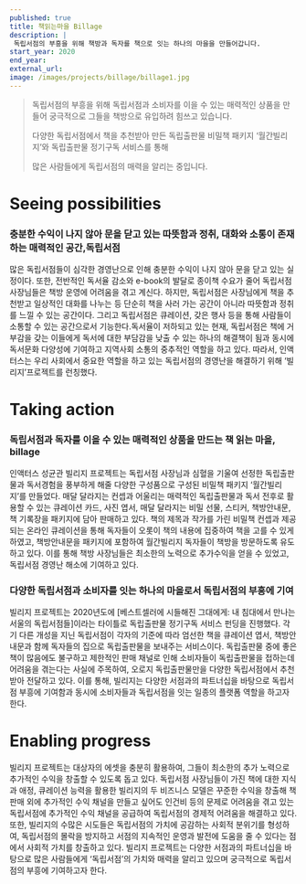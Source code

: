 ```yaml
---
published: true
title: 책읽는마을 Billage
description: |
 독립서점의 부흥을 위해 책방과 독자를 책으로 잇는 하나의 마을을 만들어갑니다.
start_year: 2020
end_year: 
external_url:
image: /images/projects/billage/billage1.jpg
---
```


>독립서점의 부흥을 위해 독립서점과 소비자를 이을 수 있는 매력적인 상품을 만들어 궁극적으로 그들을 책방으로 유입하려 힘쓰고 있습니다. 
>
>다양한 독립서점에서 책을 추천받아 만든 독립출판물 비밀책 패키지 ‘월간빌리지’와 독립출판물 정기구독 서비스를 통해
>
>많은 사람들에게 독립서점의 매력을 알리는 중입니다.


# Seeing possibilities

### 충분한 수익이 나지 않아 문을 닫고 있는 따뜻함과 정취, 대화와 소통이 존재하는 매력적인 공간,독립서점

많은 독립서점들이 심각한 경영난으로 인해 충분한 수익이 나지 않아 문을 닫고 있는 실정이다. 또한, 전반적인 독서율 감소와 e-book의 발달로 종이책 수요가 줄어 독립서점 사장님들은 책방 운영에 어려움을 겪고 계신다. 하지만, 독립서점은 사장님에게 책을 추천받고 일상적인 대화를 나누는 등 단순히 책을 사러 가는 공간이 아니라 따뜻함과 정취를 느낄 수 있는 공간이다. 그리고 독립서점은 큐레이션, 갖은 행사 등을 통해 사람들이 소통할 수 있는 공간으로서 기능한다.독서율이 저하되고 있는 현재, 독립서점은 책에 거부감을 갖는 이들에게 독서에 대한 부담감을 낮출 수 있는 하나의 해결책이 됨과 동시에 독서문화 다양성에 기여하고 지역사회 소통의 중추적인 역할을 하고 있다. 따라서, 인액터스는 우리 사회에서 중요한 역할을 하고 있는 독립서점의 경영난을 해결하기 위해 ‘빌리지’프로젝트를 런칭했다. 

# Taking action

### 독립서점과 독자를 이을 수 있는 매력적인 상품을 만드는 책 읽는 마을, billage

인액터스 성균관 빌리지 프로젝트는 독립서점 사장님과 심혈을 기울여 선정한 독립출판물과 독서경험을 풍부하게 해줄 다양한 구성품으로 구성된 비밀책 패키지 ‘월간빌리지’를 만들었다. 매달 달라지는 컨셉과 어울리는 매력적인 독립출판물과 독서 전후로 활용할 수 있는 큐레이션 카드, 사진 엽서, 매달 달라지는 비밀 선물, 스티커, 책방안내문, 책 기록장을 패키지에 담아 판매하고 있다. 책의 제목과 작가를 가린 비밀책 컨셉과 제공되는 온라인 큐레이션을 통해 독자들이 오롯이 책의 내용에 집중하여 책을 고를 수 있게 하였고, 책방안내문을 패키지에 포함하여 월간빌리지 독자들이 책방을 방문하도록 유도하고 있다. 이를 통해 책방 사장님들은 최소한의 노력으로 추가수익을 얻을 수 있었고, 독립서점 경영난 해소에 기여하고 있다. 

### 다양한 독립서점과 소비자를 잇는 하나의 마을로서 독립서점의 부흥에 기여

빌리지 프로젝트는 2020년도에 [베스트셀러에 시들해진 그대에게: 내 침대에서 만나는 서울의 독립서점들]이라는 타이틀로 독립출판물 정기구독 서비스 펀딩을 진행했다. 각기 다른 개성을 지닌 독립서점이 각자의 기준에 따라 엄선한 책을 큐레이션 엽서, 책방안내문과 함께 독자들의 집으로 독립출판물을 보내주는 서비스이다. 독립출판물 중에 좋은 책이 많음에도 불구하고 제한적인 판매 채널로 인해 소비자들이 독립출판물을 접하는데 어려움을 겪는다는 사실에 주목하여, 오로지 독립출판물만을 다양한 독립서점에서 추천받아 전달하고 있다. 이를 통해, 빌리지는 다양한 서점과의 파트너십을 바탕으로 독립서점 부흥에 기여함과 동시에 소비자들과 독립서점을 잇는 일종의 플랫폼 역할을 하고자 한다.

# Enabling progress

빌리지 프로젝트는 대상자의 에셋을 충분히 활용하여, 그들이 최소한의 추가 노력으로 추가적인 수익을 창출할 수 있도록 돕고 있다. 독립서점 사장님들이 가진 책에 대한 지식과 애정, 큐레이션 능력을 활용한 빌리지의 두 비즈니스 모델은 꾸준한 수익을 창출해 책 판매 외에 추가적인 수익 채널을 만들고 싶어도 인건비 등의 문제로 어려움을 겪고 있는 독립서점에 추가적인 수익 채널을 공급하여 독립서점의 경제적 어려움을 해결하고 있다. 또한, 빌리지의 수많은 시도들은 독립서점의 가치에 공감하는 사회적 분위기를 형성하여, 독립서점의 몰락을 방지하고 서점의 지속적인 운영과 발전에 도움을 줄 수 있다는 점에서 사회적 가치를 창출하고 있다. 빌리지 프로젝트는 다양한 서점과의 파트너십을 바탕으로 많은 사람들에게 ‘독립서점’의 가치와 매력을 알리고 있으며 궁극적으로 독립서점의 부흥에 기여하고자 한다. 
